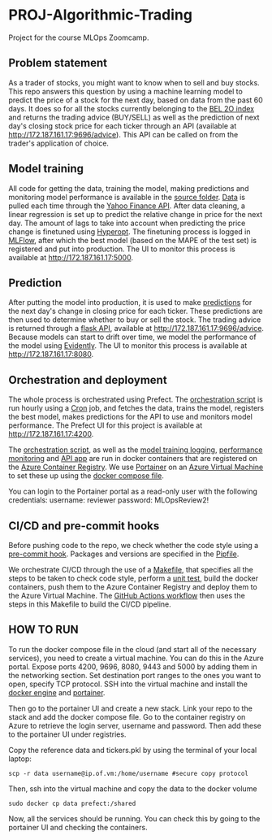 PROJ-Algorithmic-Trading
==============================

Project for the course MLOps Zoomcamp.

Problem statement
-----------------

As a trader of stocks, you might want to know when to sell and buy stocks. This repo answers this question by using a machine learning model to predict the price of a stock for the next day, based on data from the past 60 days. It does so for all the stocks currently belonging to the [BEL 2O index](https://live.euronext.com/en/product/indices/BE0389555039-XBRU/market-information) and returns the trading advice (BUY/SELL) as well as the prediction of next day's closing stock price for each ticker through an API (available at http://172.187.161.17:9696/advice). This API can be called on from the trader's application of choice.


Model training
--------------

All code for getting the data, training the model, making predictions and monitoring model performance is available in the [source folder](./src/). [Data](./src/data/) is pulled each time through the [Yahoo Finance API](https://pypi.org/project/yfinance/). After data cleaning, a linear regression is set up to predict the relative change in price for the next day. The amount of lags to take into account when predicting the price change is finetuned using [Hyperopt](http://hyperopt.github.io/hyperopt/). The finetuning process is logged in [MLFlow](./src/train_model/), after which the best model (based on the MAPE of the test set) is registered and put into production. The UI to monitor this process is available at http://172.187.161.17:5000.

Prediction
----------
After putting the model into production, it is used to make [predictions](./src/predict/) for the next day's change in closing price for each ticker. These predictions are then used to determine whether to buy or sell the stock. The trading advice is returned through a [flask API](./src/predict/app/), available at http://172.187.161.17:9696/advice. Because models can start to drift over time, we model the performance of the model using [Evidently](https://evidentlyai.com/). The UI to monitor this process is available at http://172.187.161.17:8080.

Orchestration and deployment
----------------------------
The whole process is orchestrated using Prefect. The [orchestration script](./run.py) is run hourly using a [Cron](./crontab) job, and fetches the data, trains the model, registers the best model, makes predictions for the API to use and monitors model performance. The Prefect UI for this project is available at http://172.187.161.17:4200.

The [orchestration script](./Dockerfile), as well as the [model training logging](./src/train_model/Dockerfile), [performance monitoring](./src/monitoring/Dockerfile) and [API app](./src/predict/app/Dockerfile) are run in docker containers that are registered on the [Azure Container Registry](https://azure.microsoft.com/en-us/services/container-registry/). We use [Portainer](172.187.161.17:9443) on an [Azure Virtual Machine](https://azure.microsoft.com/en-us/services/virtual-machines/) to set these up using the [docker compose file](docker-compose.yml).

You can login to the Portainer portal as a read-only user with the following credentials:
username: reviewer
password: MLOpsReview2!

CI/CD and pre-commit hooks
--------------------------
Before pushing code to the repo, we check whether the code style using a [pre-commit hook](.pre-commit-config.yaml). Packages and versions are specified in the [Pipfile](./Pipfile).

We orchestrate CI/CD through the use of a [Makefile](./Makefile), that specifies all the steps to be taken to check code style, perform a [unit test](./tests/), build the docker containers, push them to the Azure Container Registry and deploy them to the Azure Virtual Machine. The [GitHub Actions workflow](.github/workflows/) then uses the steps in this Makefile to build the CI/CD pipeline.

HOW TO RUN
----------
To run the docker compose file in the cloud (and start all of the necessary services), you need to create a virtual machine. You can do this in the Azure portal.
Expose ports 4200, 9696, 8080, 9443 and 5000 by adding them in the networking section. Set destination port ranges to the ones you want to open, specify TCP protocol. SSH into the virtual machine and install the [docker engine](https://docs.docker.com/engine/install/ubuntu/) and [portainer](https://docs.portainer.io/start/install-ce/server/docker/linux).

Then go to the portainer UI and create a new stack. Link your repo to the stack and add the docker compose file.
Go to the container registry on Azure to retrieve the login server, username and password. Then add these to the portainer UI under registries.

Copy the reference data and tickers.pkl by using the terminal of your local laptop:

```scp -r data username@ip.of.vm:/home/username #secure copy protocol ```

Then, ssh into the virtual machine and copy the data to the docker volume

```sudo docker cp data prefect:/shared```

Now, all the services should be running. You can check this by going to the portainer UI and checking the containers.
